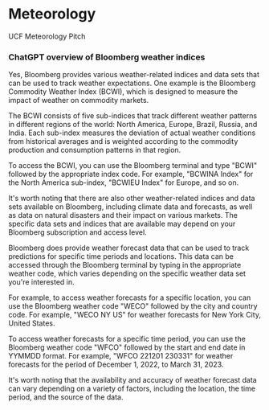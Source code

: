 # Meteorology
UCF Meteorology Pitch

### ChatGPT overview of Bloomberg weather indices

Yes, Bloomberg provides various weather-related indices and data sets that can be used to track weather expectations. One example is the Bloomberg Commodity Weather Index (BCWI), which is designed to measure the impact of weather on commodity markets.

The BCWI consists of five sub-indices that track different weather patterns in different regions of the world: North America, Europe, Brazil, Russia, and India. Each sub-index measures the deviation of actual weather conditions from historical averages and is weighted according to the commodity production and consumption patterns in that region.

To access the BCWI, you can use the Bloomberg terminal and type "BCWI" followed by the appropriate index code. For example, "BCWINA Index" for the North America sub-index, "BCWIEU Index" for Europe, and so on.

It's worth noting that there are also other weather-related indices and data sets available on Bloomberg, including climate data and forecasts, as well as data on natural disasters and their impact on various markets. The specific data sets and indices that are available may depend on your Bloomberg subscription and access level.

Bloomberg does provide weather forecast data that can be used to track predictions for specific time periods and locations. This data can be accessed through the Bloomberg terminal by typing in the appropriate weather code, which varies depending on the specific weather data set you're interested in.

For example, to access weather forecasts for a specific location, you can use the Bloomberg weather code "WECO" followed by the city and country code. For example, "WECO NY US" for weather forecasts for New York City, United States.

To access weather forecasts for a specific time period, you can use the Bloomberg weather code "WFCO" followed by the start and end date in YYMMDD format. For example, "WFCO 221201 230331" for weather forecasts for the period of December 1, 2022, to March 31, 2023.

It's worth noting that the availability and accuracy of weather forecast data can vary depending on a variety of factors, including the location, the time period, and the source of the data.